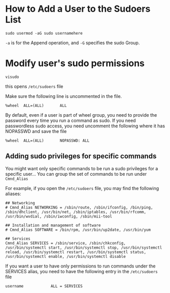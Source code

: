 # How to Add a User to the Sudoers List

`sudo usermod -aG sudo usernamehere`

`-a` is for the Append operation, and `-G` specifies the sudo Group.

# Modify user's sudo permissions

`visudo`

this opens `/etc/sudoers` file

Make sure the following line is uncommented in the file.

`%wheel  ALL=(ALL)       ALL`

By default, even if a user is part of wheel group, you need to provide the password every time you run a command as sudo. If you need passwordless sudo access, you need uncomment the following where it has NOPASSWD and save the file

`%wheel  ALL=(ALL)       NOPASSWD: ALL`

## Adding sudo privileges for specific commands

You might want only specific commands to be run a sudo privileges for a specific user... You can group the set of commands to be run under `Cmnd_Alias`

For example, if you open the `/etc/sudoers` file, you may find the following aliases:

```
## Networking
# Cmnd_Alias NETWORKING = /sbin/route, /sbin/ifconfig, /bin/ping, /sbin/dhclient, /usr/bin/net, /sbin/iptables, /usr/bin/rfcomm, /usr/bin/wvdial, /sbin/iwconfig, /sbin/mii-tool

## Installation and management of software
# Cmnd_Alias SOFTWARE = /bin/rpm, /usr/bin/up2date, /usr/bin/yum

## Services
Cmnd_Alias SERVICES = /sbin/service, /sbin/chkconfig, /usr/bin/systemctl start, /usr/bin/systemctl stop, /usr/bin/systemctl reload, /usr/bin/systemctl restart, /usr/bin/systemctl status, /usr/bin/systemctl enable, /usr/bin/systemctl disable
```

If you want a user to have only permissions to run commands under the SERVICES alias, you need to have the following entry in the `/etc/sudoers` file

`username            ALL = SERVICES`
